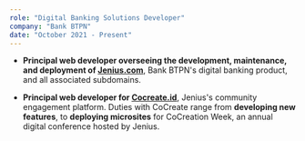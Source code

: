 ```yaml
---
role: "Digital Banking Solutions Developer"
company: "Bank BTPN"
date: "October 2021 - Present"
---
```

- **Principal web developer overseeing the development, maintenance, and deployment of [Jenius.com](https://www.jenius.com "Jenius.com")**, Bank BTPN's digital banking product, and all associated subdomains.

- **Principal web developer for [Cocreate.id](https://www.cocreate.id "Cocreate.id")**, Jenius's community engagement platform. Duties with CoCreate range from **developing new features**, to **deploying microsites** for CoCreation Week, an annual digital conference hosted by Jenius.
